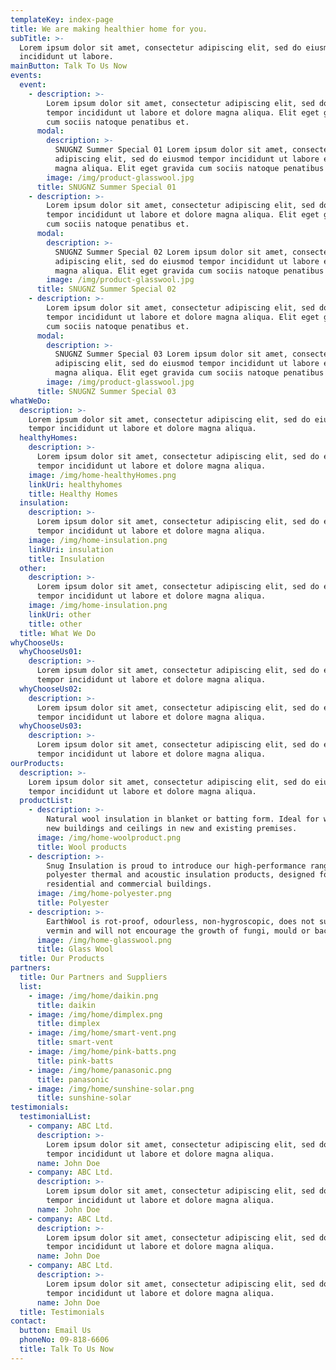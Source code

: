 ```yaml
---
templateKey: index-page
title: We are making healthier home for you.
subTitle: >-
  Lorem ipsum dolor sit amet, consectetur adipiscing elit, sed do eiusmod tempor
  incididunt ut labore.
mainButton: Talk To Us Now
events:
  event:
    - description: >-
        Lorem ipsum dolor sit amet, consectetur adipiscing elit, sed do eiusmod
        tempor incididunt ut labore et dolore magna aliqua. Elit eget gravida
        cum sociis natoque penatibus et.
      modal:
        description: >-
          SNUGNZ Summer Special 01 Lorem ipsum dolor sit amet, consectetur
          adipiscing elit, sed do eiusmod tempor incididunt ut labore et dolore
          magna aliqua. Elit eget gravida cum sociis natoque penatibus et.
        image: /img/product-glasswool.jpg
      title: SNUGNZ Summer Special 01
    - description: >-
        Lorem ipsum dolor sit amet, consectetur adipiscing elit, sed do eiusmod
        tempor incididunt ut labore et dolore magna aliqua. Elit eget gravida
        cum sociis natoque penatibus et.
      modal:
        description: >-
          SNUGNZ Summer Special 02 Lorem ipsum dolor sit amet, consectetur
          adipiscing elit, sed do eiusmod tempor incididunt ut labore et dolore
          magna aliqua. Elit eget gravida cum sociis natoque penatibus et.
        image: /img/product-glasswool.jpg
      title: SNUGNZ Summer Special 02
    - description: >-
        Lorem ipsum dolor sit amet, consectetur adipiscing elit, sed do eiusmod
        tempor incididunt ut labore et dolore magna aliqua. Elit eget gravida
        cum sociis natoque penatibus et.
      modal:
        description: >-
          SNUGNZ Summer Special 03 Lorem ipsum dolor sit amet, consectetur
          adipiscing elit, sed do eiusmod tempor incididunt ut labore et dolore
          magna aliqua. Elit eget gravida cum sociis natoque penatibus et.
        image: /img/product-glasswool.jpg
      title: SNUGNZ Summer Special 03
whatWeDo:
  description: >-
    Lorem ipsum dolor sit amet, consectetur adipiscing elit, sed do eiusmod
    tempor incididunt ut labore et dolore magna aliqua.
  healthyHomes:
    description: >-
      Lorem ipsum dolor sit amet, consectetur adipiscing elit, sed do eiusmod
      tempor incididunt ut labore et dolore magna aliqua.
    image: /img/home-healthyHomes.png
    linkUri: healthyhomes
    title: Healthy Homes
  insulation:
    description: >-
      Lorem ipsum dolor sit amet, consectetur adipiscing elit, sed do eiusmod
      tempor incididunt ut labore et dolore magna aliqua.
    image: /img/home-insulation.png
    linkUri: insulation
    title: Insulation
  other:
    description: >-
      Lorem ipsum dolor sit amet, consectetur adipiscing elit, sed do eiusmod
      tempor incididunt ut labore et dolore magna aliqua.
    image: /img/home-insulation.png
    linkUri: other
    title: other
  title: What We Do
whyChooseUs:
  whyChooseUs01:
    description: >-
      Lorem ipsum dolor sit amet, consectetur adipiscing elit, sed do eiusmod
      tempor incididunt ut labore et dolore magna aliqua.
  whyChooseUs02:
    description: >-
      Lorem ipsum dolor sit amet, consectetur adipiscing elit, sed do eiusmod
      tempor incididunt ut labore et dolore magna aliqua.
  whyChooseUs03:
    description: >-
      Lorem ipsum dolor sit amet, consectetur adipiscing elit, sed do eiusmod
      tempor incididunt ut labore et dolore magna aliqua.
ourProducts:
  description: >-
    Lorem ipsum dolor sit amet, consectetur adipiscing elit, sed do eiusmod
    tempor incididunt ut labore et dolore magna aliqua.
  productList:
    - description: >-
        Natural wool insulation in blanket or batting form. Ideal for walls of
        new buildings and ceilings in new and existing premises.
      image: /img/home-woolproduct.png
      title: Wool products
    - description: >-
        Snug Insulation is proud to introduce our high-performance range of 100%
        polyester thermal and acoustic insulation products, designed for the
        residential and commercial buildings.
      image: /img/home-polyester.png
      title: Polyester
    - description: >-
        EarthWool is rot-proof, odourless, non-hygroscopic, does not sustain
        vermin and will not encourage the growth of fungi, mould or bacteria.
      image: /img/home-glasswool.png
      title: Glass Wool
  title: Our Products
partners:
  title: Our Partners and Suppliers
  list:
    - image: /img/home/daikin.png
      title: daikin
    - image: /img/home/dimplex.png
      title: dimplex
    - image: /img/home/smart-vent.png
      title: smart-vent
    - image: /img/home/pink-batts.png
      title: pink-batts
    - image: /img/home/panasonic.png
      title: panasonic
    - image: /img/home/sunshine-solar.png
      title: sunshine-solar
testimonials:
  testimonialList:
    - company: ABC Ltd.
      description: >-
        Lorem ipsum dolor sit amet, consectetur adipiscing elit, sed do eiusmod
        tempor incididunt ut labore et dolore magna aliqua.
      name: John Doe
    - company: ABC Ltd.
      description: >-
        Lorem ipsum dolor sit amet, consectetur adipiscing elit, sed do eiusmod
        tempor incididunt ut labore et dolore magna aliqua.
      name: John Doe
    - company: ABC Ltd.
      description: >-
        Lorem ipsum dolor sit amet, consectetur adipiscing elit, sed do eiusmod
        tempor incididunt ut labore et dolore magna aliqua.
      name: John Doe
    - company: ABC Ltd.
      description: >-
        Lorem ipsum dolor sit amet, consectetur adipiscing elit, sed do eiusmod
        tempor incididunt ut labore et dolore magna aliqua.
      name: John Doe
  title: Testimonials
contact:
  button: Email Us
  phoneNo: 09-818-6606
  title: Talk To Us Now
---
```

